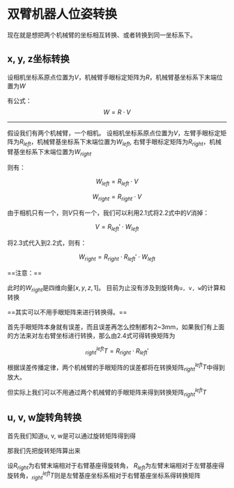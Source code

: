 # 双臂机器人位姿转换

现在就是想把两个机械臂的坐标相互转换、或者转换到同一坐标系下。

## x, y, z坐标转换

设相机坐标系原点位置为$V$，机械臂手眼标定矩阵为$R$，机械臂基坐标系下末端位置为$W$

有公式：
$$W = R \cdot V \tag{1}$$

----

假设我们有两个机械臂，一个相机。
设相机坐标系原点位置为$V$，左臂手眼标定矩阵为$R_{left}$，机械臂基坐标系下末端位置为$W_{left}$,
右臂手眼标定矩阵为$R_{right}$，机械臂基坐标系下末端位置为$W_{right}$

则有：

$$W_{left} = R_{left} \cdot V \tag{2.1}$$

$$W_{right} = R_{right} \cdot V \tag{2.2}$$

由于相机只有一个，则$V$只有一个，我们可以利用2.1式将2.2式中的$V$消掉：

$$V = R_{left}' \cdot W_{left} \tag{2.3}$$

将2.3式代入到2.2式，则有：

$$W_{right} = R_{right} \cdot R_{left}' \cdot W_{left} \tag{2.4}$$

==注意：==

此时的$W_{right}$是四维向量$[x, y, z, 1]$。
目前为止没有涉及到旋转角`u, v, w`的计算和转换

==其实可以不用手眼矩阵来进行转换得。==

首先手眼矩阵本身就有误差，而且误差再怎么控制都有2~3mm，如果我们有上面的方法来对左右臂坐标进行转换，那么由2.4式可得转换矩阵为

$$^{left}_{right}T = R_{right} \cdot R_{left}'$$

根据误差传播定律，两个机械臂的手眼矩阵的误差都将在转换矩阵$^{left}_{right}T$中得到放大。

但实际上我们可以不用通过两个机械臂的手眼矩阵来得到转换矩阵$^{left}_{right}T$

## u, v, w旋转角转换

首先我们知道u, v, w是可以通过旋转矩阵得到得

那我们先把旋转矩阵算出来

设$R_{right}$为右臂末端相对于右臂基座得旋转角， $R_{left}$为左臂末端相对于左臂基座得旋转角，$^{left}_{right}T$则是左臂基座坐标系相对于右臂基座坐标系得转换矩阵

